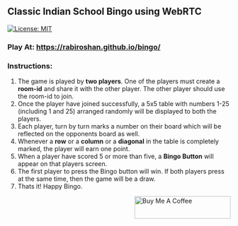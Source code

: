 ## Classic Indian School Bingo using WebRTC

[![License: MIT](https://img.shields.io/badge/License-MIT-yellow.svg)](LICENSE.md)

### Play At: https://rabiroshan.github.io/bingo/

### Instructions:

1. The game is played by **two players**. One of the players must create a **room-id** and share it with the other player. The other player should use the room-id to join.
2. Once the player have joined successfully, a 5x5 table with numbers 1-25 (including 1 and 25) arranged randomly will be displayed to both the players.
3. Each player, turn by turn marks a number on their board which will be reflected on the opponents board as well.
4. Whenever a **row** or a **column** or a **diagonal** in the table is completely marked, the player will earn one point.
5. When a player have scored 5 or more than five, a **Bingo Button** will appear on that players screen.
6. The first player to press the Bingo button will win. If both players press at the same time, then the game will be a draw.
7. Thats it! Happy Bingo.

<a href="https://www.buymeacoffee.com/rabiroshan" target="_blank"><img align="right" src="https://cdn.buymeacoffee.com/buttons/default-orange.png" alt="Buy Me A Coffee" style="height: 51px !important;width: 217px !important;" ></a>
